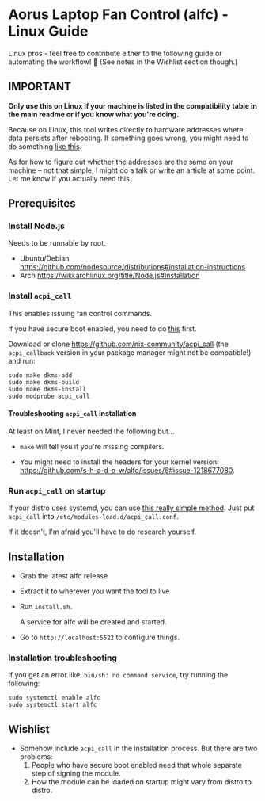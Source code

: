 # Aorus Laptop Fan Control (alfc) - Linux Guide

Linux pros - feel free to contribute either to the following guide or automating the 
workflow! 🙂 (See notes in the Wishlist section though.)

## IMPORTANT

**Only use this on Linux if your machine is listed in the compatibility table in the main readme or if you know what you're doing.**

Because on Linux, this tool writes directly to hardware addresses where data persists after rebooting. If something goes wrong, you might need to do something [like this](https://github.com/hirschmann/nbfc/wiki/FAQ#is-there-a-way-to-reset-my-notebook-if-something-went-wrong).

As for how to figure out whether the addresses are the same on your machine – not that simple, I might do a talk or write an article at some point. Let me know if you actually need this.

## Prerequisites

### Install Node.js

Needs to be runnable by root.

- Ubuntu/Debian https://github.com/nodesource/distributions#installation-instructions
- Arch https://wiki.archlinux.org/title/Node.js#Installation

### Install `acpi_call`

This enables issuing fan control commands.

If you have secure boot enabled, you need to do [this](https://gist.github.com/s-h-a-d-o-w/53c2215e955c3326c6ec8f812a0d2f27) first. 

Download or clone https://github.com/nix-community/acpi_call (the `acpi_callback` version in your package manager might not be compatible!) and run:

```
sudo make dkms-add
sudo make dkms-build
sudo make dkms-install
sudo modprobe acpi_call
```

#### Troubleshooting `acpi_call` installation

At least on Mint, I never needed the following but...

- `make` will tell you if you're missing compilers.

- You might need to install the headers for your kernel version: https://github.com/s-h-a-d-o-w/alfc/issues/6#issue-1218677080.

### Run `acpi_call` on startup

If your distro uses systemd, you can use [this really simple method](https://wiki.archlinux.org/title/Kernel_module#Automatic_module_loading_with_systemd). Just put `acpi_call` into `/etc/modules-load.d/acpi_call.conf`.

If it doesn't, I'm afraid you'll have to do research yourself.

## Installation

- Grab the latest alfc release
- Extract it to wherever you want the tool to live 
- Run `install.sh`.

  A service for alfc will be created and started.

- Go to `http://localhost:5522` to configure things.

### Installation troubleshooting

If you get an error like: `bin/sh: no command service`, try running the following:

```
sudo systemctl enable alfc
sudo systemctl start alfc
```

## Wishlist

- Somehow include `acpi_call` in the installation process. But there are two problems:
    1. People who have secure boot enabled need that whole separate step of signing the module.
    2. How the module can be loaded on startup might vary from distro to distro.
